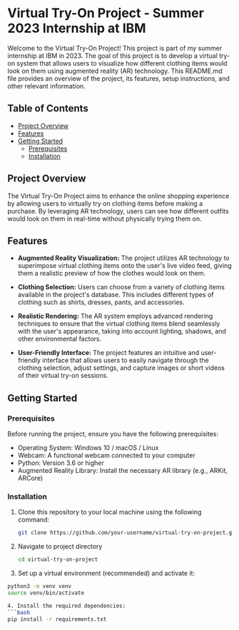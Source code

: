 # Virtual Try-On Project - Summer 2023 Internship at IBM

Welcome to the Virtual Try-On Project! This project is part of my summer internship at IBM in 2023. The goal of this project is to develop a virtual try-on system that allows users to visualize how different clothing items would look on them using augmented reality (AR) technology. This README.md file provides an overview of the project, its features, setup instructions, and other relevant information.

## Table of Contents

- [Project Overview](#project-overview)
- [Features](#features)
- [Getting Started](#getting-started)
  - [Prerequisites](#prerequisites)
  - [Installation](#installation)

## Project Overview

The Virtual Try-On Project aims to enhance the online shopping experience by allowing users to virtually try on clothing items before making a purchase. By leveraging AR technology, users can see how different outfits would look on them in real-time without physically trying them on.

## Features

- **Augmented Reality Visualization:** The project utilizes AR technology to superimpose virtual clothing items onto the user's live video feed, giving them a realistic preview of how the clothes would look on them.

- **Clothing Selection:** Users can choose from a variety of clothing items available in the project's database. This includes different types of clothing such as shirts, dresses, pants, and accessories.

- **Realistic Rendering:** The AR system employs advanced rendering techniques to ensure that the virtual clothing items blend seamlessly with the user's appearance, taking into account lighting, shadows, and other environmental factors.

- **User-Friendly Interface:** The project features an intuitive and user-friendly interface that allows users to easily navigate through the clothing selection, adjust settings, and capture images or short videos of their virtual try-on sessions.

## Getting Started

### Prerequisites

Before running the project, ensure you have the following prerequisites:

- Operating System: Windows 10 / macOS / Linux
- Webcam: A functional webcam connected to your computer
- Python: Version 3.6 or higher
- Augmented Reality Library: Install the necessary AR library (e.g., ARKit, ARCore)

### Installation

1. Clone this repository to your local machine using the following command:

   ```bash
   git clone https://github.com/your-username/virtual-try-on-project.git

2. Navigate to project directory

   ```bash
   cd virtual-try-on-project
   
3. Set up a virtual environment (recommended) and activate it:

  ```bash
  python3 -m venv venv
  source venv/bin/activate

4. Install the required dependencies:
  ```bash
  pip install -r requirements.txt


